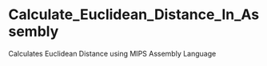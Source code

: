 # Calculate_Euclidean_Distance_In_Assembly
Calculates Euclidean Distance using MIPS Assembly Language
